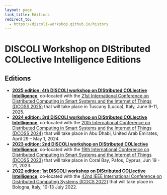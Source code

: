 ```yaml
---
layout: page
link_title: Editions
redirect_to:
  - https://discoli-workshop.github.io/history
---
```


<script type="text/javascript">
window.location.replace("https://discoli-workshop.github.io/history");
</script>

# **DISCOLI** Workshop on **DIS**tributed **COL**lective **I**ntelligence Editions <!-- **** -->

## Editions

- **[2025 edition: 4th DISCOLI workshop on DIStributed COLlective Intelligence](https://discoli-workshop.github.io/2025)**, co-located with the [21st International Conference on Distributed Computing in Smart Systems and the Internet of Things (DCOSS 2025)](https://dcoss.org/) that will take place in Tuscany (Lucca), Italy, June 9-11, 2025.
- **[2024 edition: 3rd DISCOLI workshop on DIStributed COLlective Intelligence](https://discoli-workshop.github.io/2024)**, co-located with the [20th International Conference on Distributed Computing in Smart Systems and the Internet of Things (DCOSS 2024)](https://dcoss.org/dcoss24/) that will take place in Abu Dhabi, United Arab Emirates, April 29 – May 1, 2024.
- **[2023 edition: 2nd DISCOLI workshop on DIStributed COLlective Intelligence](https://discoli-workshop.github.io/2023)**, co-located with the [19th International Conference on Distributed Computing in Smart Systems and the Internet of Things (DCOSS 2023)](https://dcoss.org/dcoss23/) that will take place in Coral Bay, Pafos, Cyprus, Jun 19 - 21, 2023.
- **[2022 edition: 1st DISCOLI workshop on DIStributed COLlective Intelligence](https://discoli-workshop.github.io/2022)**, co-located with the [42nd IEEE International Conference on Distributed Computing Systems (ICDCS 2022)](https://icdcs2022.icdcs.org/) that will take place in Bologna, Italy, 10-13 July 2022.
